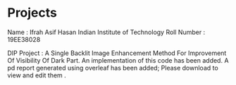 # Projects

Name : Ifrah Asif Hasan
Indian Institute of Technology
Roll Number : 19EE38028

DIP Project : A Single Backlit Image Enhancement Method For Improvement Of Visibility Of Dark Part.
An implementation of this code has been added.
A pd report generated using overleaf has been added; Please download to view and edit them . 

